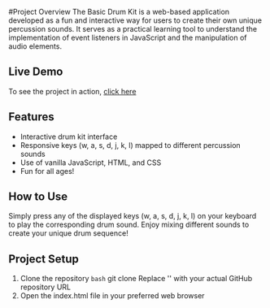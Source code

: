 
#Project Overview
The Basic Drum Kit is a web-based application developed as a fun and interactive way for users to create their own unique percussion sounds. It serves as a practical learning tool to understand the implementation of event listeners in JavaScript and the manipulation of audio elements.


## Live Demo

To see the project in action, [click here](https://basic-drum-kit.cyclic.app/)

## Features 

- Interactive drum kit interface
- Responsive keys (w, a, s, d, j, k, l) mapped to different percussion sounds
- Use of vanilla JavaScript, HTML, and CSS
- Fun for all ages!

## How to Use

Simply press any of the displayed keys (w, a, s, d, j, k, l) on your keyboard to play the corresponding drum sound. Enjoy mixing different sounds to create your unique drum sequence!

## Project Setup

1. Clone the repository 
```bash```
 git clone <repository-url>
 Replace '<repository-url>' with your actual GitHub repository URL
2. Open the index.html file in your preferred web browser

